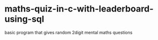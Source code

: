 # maths-quiz-in-c-with-leaderboard-using-sql
basic program that gives random 2digit mental maths questions 
